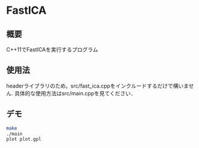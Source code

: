 # FastICA
## 概要
C++11でFastICAを実行するプログラム

## 使用法
headerライブラリのため，src/fast_ica.cppをインクルードするだけで構いません.
具体的な使用方法はsrc/main.cppを見てください．

## デモ

```bash
make
./main
plot plot.gpl
```
